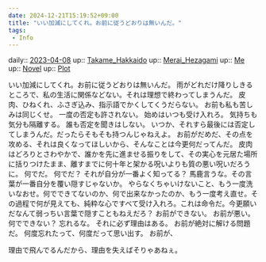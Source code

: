 ```yaml
---
date: 2024-12-21T15:19:52+09:00
title: "いい加減にしてくれ。お前に従うどおりは無いんだ。"
tags:
 - Info
---
```


daily:: [2023-04-08](/Daily_Note/2023-04-08.md)
up:: [Takame_Hakkaido](Bar/Novel/Nacaria/Takame_Hakkaido.md)
up:: [Merai_Hezagami](Bar/Novel/Nacaria/Merai_Hezagami.md)
up:: [Me](Bar/Novel/Chaos/Me.md)
up:: [Novel](../Bar/Novel/Topics/Novel.md)
up:: [Plot](../Bar/Novel/Chaos/Plot.md)

いい加減にしてくれ。お前に従うどおりは無いんだ。
雨がどれだけ降りしきるところで、私の生活に関係などない。それは理想で終わってしまうんだ。
皮肉、ひねくれ、ふさぎ込み、指示語でかくしてくうだらない。
お前も私も苦しみは同じくせ。
一度の否定も許されない。
始めはいつも受け入れろ。
気持ちも気分も隔離する。
誰も否定を聞きはしない。
いつか、それすら最後には否定してしまうんだ。だったらそもそも持つんじゃねえよ。
お前がだめだ、その点を攻める、それは良くなってほしいから、そんなことは今更何だってんだ。
皮肉はどろりとさわやかで、誰かを先に進ませる振りをして、その実心を元居た場所に括りつけたまま、離すまでに何十年と架かる呪いよりも質の悪い呪いだろうに。
何でだ。
何でだ？
それが自分が一番よく知ってる？
馬鹿言うな。その言葉が一番自分を覆い隠すじゃないか。
やらなくちゃいけないこと、もう一度洗いなおせ。何でできてないのか、何で出来なかったのか、もう一度考え直せ。その過程で何が見えても、純粋な心ですべて受け入れろ。これは命令だ。今更願いだなんて弱っちい言葉で隠すこともねえだろ？
お前ができない。
お前が悪い。
何でできない？
忘れるな。
それに必ず理由はある。
お前が絶対に解ける問題だ。
何度忘れたって、何度だって思い出す。
お前が、

理由で飛んでるんだから、理由を失えばそりゃあねぇ。